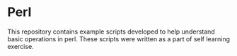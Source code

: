 # Perl

This repository contains example scripts developed to help understand basic operations in perl. These scripts were written as a part of self learning exercise.
